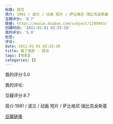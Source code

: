 ```yaml
---
标题: 探戈
简介: 1981 / 波兰 / 动画 短片 / 萨比格尼·瑞比克金斯基
豆瓣评分: '8.7'
链接: https://movie.douban.com/subject/1299863/
创建时间: '2011-01-01 02:25:10'
我的评分: '5.0'
标签:
评论:
date: 2011-01-01 02:25:10
title: 看了电影 - 探戈
tags: [电影]
categories: []
---
```


我的评分:5.0

我的评论:

豆瓣评分:8.7

简介:1981 / 波兰 / 动画 短片 / 萨比格尼·瑞比克金斯基

[豆瓣链接](https://movie.douban.com/subject/1299863/)

